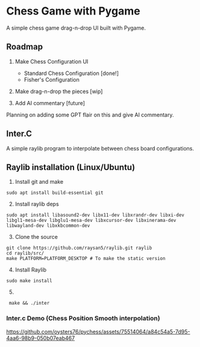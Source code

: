 # Chess Game with Pygame 

A simple chess game drag-n-drop UI built with Pygame. 

## Roadmap 
1. Make Chess Configuration UI 
    - Standard Chess Configuration [done!] 
    - Fisher's Configuration  

2. Make drag-n-drop the pieces [wip] 

3. Add AI commentary [future]

Planning on adding some GPT flair on this and give AI commentary. 

## Inter.C 

A simple raylib program to interpolate between chess board configurations. 

## Raylib installation (Linux/Ubuntu) 

1. Install git and make 
```
sudo apt install build-essential git
```

2. Install raylib deps
```
sudo apt install libasound2-dev libx11-dev libxrandr-dev libxi-dev libgl1-mesa-dev libglu1-mesa-dev libxcursor-dev libxinerama-dev libwayland-dev libxkbcommon-dev
```



3. Clone the source 
```
git clone https://github.com/raysan5/raylib.git raylib
cd raylib/src/
make PLATFORM=PLATFORM_DESKTOP # To make the static version
```

4. Install Raylib 
```
sudo make install 
```

5. 
```
 make && ./inter
```

### Inter.c Demo (Chess Position Smooth interpolation) 

https://github.com/oysters76/pychess/assets/75514064/a84c54a5-7d95-4aa6-98b9-050b07eab467


